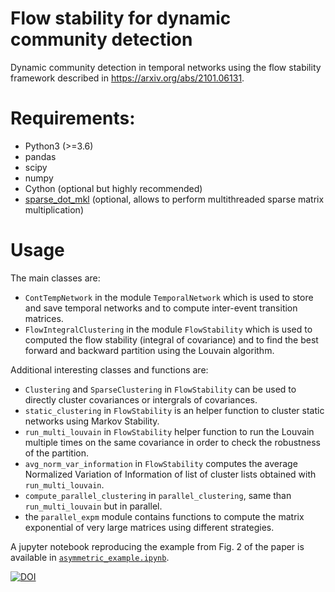 # Flow stability for dynamic community detection
Dynamic community detection in temporal networks using the flow stability framework described in  https://arxiv.org/abs/2101.06131. 

# Requirements:
- Python3 (>=3.6)
- pandas
- scipy
- numpy
- Cython (optional but highly recommended)
- [sparse_dot_mkl](https://github.com/flatironinstitute/sparse_dot) (optional, allows to perform multithreaded sparse matrix multiplication)

# Usage

The main classes are:
- `ContTempNetwork` in the module `TemporalNetwork` which is used to store and save temporal networks and to compute inter-event transition matrices.
- `FlowIntegralClustering` in the module `FlowStability` which is used to computed the flow stability (integral of covariance) and to find the best forward and backward partition using the Louvain algorithm.

Additional interesting classes and functions are:
- `Clustering` and `SparseClustering` in `FlowStability` can be used to directly cluster covariances or intergrals of covariances.
- `static_clustering` in `FlowStability` is an helper function to cluster static networks using Markov Stability.
- `run_multi_louvain` in `FlowStability` helper function to run the Louvain multiple times on the same covariance in order to check the robustness of the partition.
- `avg_norm_var_information` in `FlowStability` computes the average Normalized Variation of Information of list of cluster lists obtained with `run_multi_louvain`.
- `compute_parallel_clustering` in `parallel_clustering`, same than `run_multi_louvain` but in parallel.
- the `parallel_expm` module contains functions to compute the matrix exponential of very large matrices using different strategies.

A jupyter notebook reproducing the example from Fig. 2 of the paper is available in [`asymmetric_example.ipynb`](https://github.com/alexbovet/flow_stability/blob/main/asymmetric_example.ipynb).




[![DOI](https://zenodo.org/badge/330739659.svg)](https://zenodo.org/badge/latestdoi/330739659)


